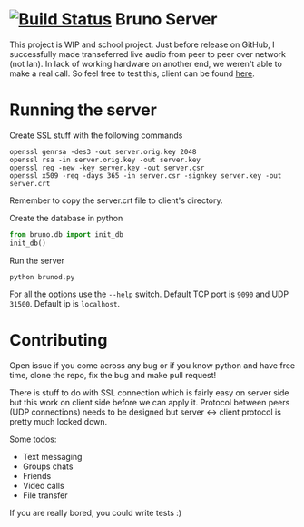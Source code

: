 [![Build Status](https://travis-ci.org/vhakulinen/bruno-server.svg)](https://travis-ci.org/vhakulinen/bruno-server)
Bruno Server
============

This project is WIP and school project. Just before release on GitHub, I successfully made
transeferred live audio from peer to peer over network (not lan). In lack of
working hardware on another end, we weren't able to make a real call. So feel
free to test this, client can be found [here](https://github.com/vhakulinen/bruno-client).

Running the server
==================

Create SSL stuff with the following commands
```
openssl genrsa -des3 -out server.orig.key 2048
openssl rsa -in server.orig.key -out server.key
openssl req -new -key server.key -out server.csr
openssl x509 -req -days 365 -in server.csr -signkey server.key -out server.crt
```
Remember to copy the server.crt file to client's directory.

Create the database in python
```python
from bruno.db import init_db
init_db()
```

Run the server
```
python brunod.py
```

For all the options use the `--help` switch. Default TCP port is `9090`
and UDP `31500`. Default ip is `localhost`.

Contributing
===========

Open issue if you come across any bug or if you know python and have free time,
clone the repo, fix the bug and make pull request!

There is stuff to do with SSL connection which is fairly easy on server
side but this work on client side before we can apply it. Protocol
between peers (UDP connections) needs to be designed but server <-> client protocol
is pretty much locked down.

Some todos:
  * Text messaging
  * Groups chats
  * Friends
  * Video calls
  * File transfer

If you are really bored, you could write tests :)
